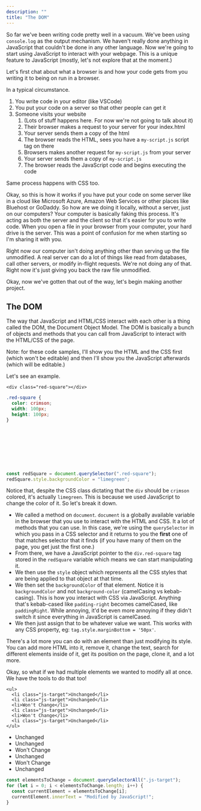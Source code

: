 ```yaml
---
description: ""
title: "The DOM"
---
```


So far we've been writing code pretty well in a vacuum. We've been using `console.log` as the output mechanism. We haven't really done anything in JavaScript that couldn't be done in any other language. Now we're going to start using JavaScript to interact with your webpage. This is a unique feature to JavaScript (mostly, let's not explore that at the moment.)

Let's first chat about what a browser is and how your code gets from you writing it to being on run in a browser.

In a typical circumstance.

1. You write code in your editor (like VSCode)
1. You put your code on a server so that other people can get it
1. Someone visits your website
   1. (Lots of stuff happens here. For now we're not going to talk about it)
   1. Their browser makes a request to your server for your index.html
   1. Your server sends them a copy of the html
   1. The browser reads the HTML, sees you have a `my-script.js` script tag on there
   1. Browsers makes another request for `my-script.js` from your server
   1. Your server sends them a copy of `my-script.js`
   1. The browser reads the JavaScript code and begins executing the code

Same process happens with CSS too.

Okay, so this is how it works if you have put your code on some server like in a cloud like Microsoft Azure, Amazon Web Services or other places like Bluehost or GoDaddy. So how are we doing it locally, without a server, just on our computers? Your computer is basically faking this process. It's acting as both the server and the client so that it's easier for you to write code. When you open a file in your browser from your computer, your hard drive is the server. This was a point of confusion for me when starting so I'm sharing it with you.

Right now our computer isn't doing anything other than serving up the file unmodified. A real server can do a lot of things like read from databases, call other servers, or modify in-flight requests. We're not doing any of that. Right now it's just giving you back the raw file unmodified.

Okay, now we've gotten that out of the way, let's begin making another project.

## The DOM

The way that JavaScript and HTML/CSS interact with each other is a thing called the DOM, the Document Object Model. The DOM is basically a bunch of objects and methods that you can call from JavaScript to interact with the HTML/CSS of the page.

Note: for these code samples, I'll show you the HTML and the CSS first (which won't be editable) and then I'll show you the JavaScript afterwards (which will be editable.)

Let's see an example.

```display-html
<div class="red-square"></div>
```

```css
.red-square {
  color: crimson;
  width: 100px;
  height: 100px;
}
```

<style>
  .red-square {
    color: crimson;
    width: 100px;
    height: 100px;
  }
</style>
<div class="red-square"></div>

```javascript
const redSquare = document.querySelector(".red-square");
redSquare.style.backgroundColor = "limegreen";
```

Notice that, despite the CSS class dictating that the `div` should be `crimson` colored, it's actually `limegreen`. This is because we used JavaScript to change the color of it. So let's break it down.

- We called a method on `document`. `document` is a globally available variable in the browser that you use to interact with the HTML and CSS. It a lot of methods that you can use. In this case, we're using the `querySelector` in which you pass in a CSS selector and it returns to you the **first** one of that matches selector that it finds (if you have many of them on the page, you get just the first one.)
- From there, we have a JavaScript pointer to the `div.red-square` tag stored in the `redSquare` variable which means we can start manipulating it.
- We then use the `style` object which represents all the CSS styles that are being applied to that object at that time.
- We then set the `backgroundColor` of that element. Notice it is `backgroundColor` and not `background-color` (camelCasing vs kebab-casing). This is how you interact with CSS via JavaScript. Anything that's kebab-cased like `padding-right` becomes camelCased, like `paddingRight`. While annoying, it'd be even more annoying if they didn't switch it since everything in JavaScript is camelCased.
- We then just assign that to be whatever value we want. This works with any CSS property, eg: `tag.style.marginBottom = '50px'`.

There's a lot more you can do with an element than just modifying its style. You can add more HTML into it, remove it, change the text, search for different elements inside of it, get its position on the page, clone it, and a lot more.

Okay, so what if we had multiple elements we wanted to modify all at once. We have the tools to do that too!

```display-html
<ul>
  <li class="js-target">Unchanged</li>
  <li class="js-target">Unchanged</li>
  <li>Won't Change</li>
  <li class="js-target">Unchanged</li>
  <li>Won't Change</li>
  <li class="js-target">Unchanged</li>
</ul>
```

<ul>
  <li class="js-target">Unchanged</li>
  <li class="js-target">Unchanged</li>
  <li>Won't Change</li>
  <li class="js-target">Unchanged</li>
  <li>Won't Change</li>
  <li class="js-target">Unchanged</li>
</ul>

```javascript
const elementsToChange = document.querySelectorAll(".js-target");
for (let i = 0; i < elementsToChange.length; i++) {
  const currentElement = elementsToChange[i];
  currentElement.innerText = "Modified by JavaScript!";
}
```
